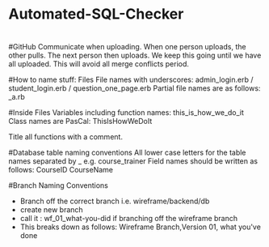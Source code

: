#
# Automated-SQL-Checker
#

#GitHub
Communicate when uploading.
When one person uploads, the other pulls. 
The next person then uploads.
We keep this going until we have all uploaded.
This will avoid all merge conflicts period.


#How to name stuff:
Files
File names with underscores: admin_login.erb / student_login.erb / question_one_page.erb
Partial file names are as follows: _a.rb

#Inside Files
Variables including function names: this_is_how_we_do_it
Class names are PasCal: ThisIsHowWeDoIt

Title all functions with a comment.

#Database table naming conventions
All lower case letters for the table names separated by _ e.g. course_trainer
Field names should be written as follows:
CourseID
CourseName

#Branch Naming Conventions
- Branch off the correct branch i.e. wireframe/backend/db
- create new branch
- call it : wf_01_what-you-did if branching off the wireframe branch
- This breaks down as follows: Wireframe Branch,Version 01, what you've done

